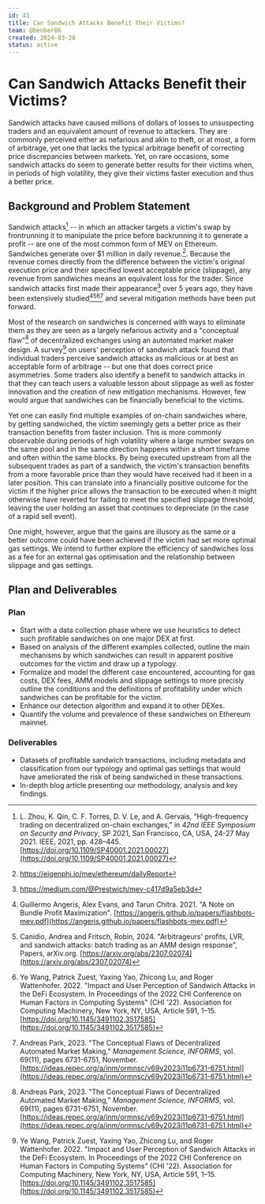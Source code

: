 ```yaml
---
id: 43
title: Can Sandwich Attacks Benefit Their Victims?
team: @benber86
created: 2024-03-28
status: active
---
```


# Can Sandwich Attacks Benefit their Victims?

Sandwich attacks have caused millions of dollars of losses to unsuspecting traders and an equivalent amount of revenue to attackers. They are commonly perceived either as nefarious and akin to theft, or at most, a form of arbitrage, yet one that lacks the typical arbitrage benefit of correcting price discrepancies between markets. Yet, on rare occasions, some sandwich attacks do seem to generate better results for their victims when, in periods of high volatility, they give their victims faster execution and thus a better price.

## Background and Problem Statement

Sandwich attacks[^1] -- in which an attacker targets a victim's swap by frontrunning it to manipulate the price before backrunning it to generate a profit -- are one of the most common form of MEV on Ethereum. Sandwiches generate over $1 million in daily revenue.[^2]. Because the revenue comes directly from the difference between the victim's original execution price and their specified lowest acceptable price (slippage), any revenue from sandwiches means an equivalent loss for the trader. Since sandwich attacks first made their appearance[^3] over 5 years ago, they have been extensively studied[^4][^5][^6][^7] and several mitigation methods have been put forward. 

Most of the research on sandwiches is concerned with ways to eliminate them as they are seen as a largely nefarious activity and a "conceptual flaw"[^7] of decentralized exchanges using an automated market maker design. A survey[^6] on users' perception of sandwich attack found that individual traders perceive sandwich attacks as malicious or at best an acceptable form of arbitrage -- but one that does correct price asymmetries. Some traders also identify a benefit to sandwich attacks in that they can teach users a valuable lesson about slippage as well as foster innovation and the creation of new mitigation mechanisms. However, few would argue that sandwiches can be financially beneficial to the victims.

Yet one can easily find multiple examples of on-chain sandwiches where, by getting sandwiched, the victim seemingly gets a better price as their transaction benefits from faster inclusion. This is more commonly observable during periods of high volatility where a large number swaps on the same pool and in the same direction happens within a short timeframe and often within the same blocks. By being executed upstream from all the subsequent trades as part of a sandwich, the victim's transaction benefits from a more favorable price than they would have received had it been in a later position. This can translate into a financially positive outcome for the victim if the higher price allows the transaction to be executed when it might otherwise have reverted for failing to meet the specified slippage threshold, leaving the user holding an asset that continues to depreciate (in the case of a rapid sell event). 

One might, however, argue that the gains are illusory as the same or a better outcome could have been achieved if the victim had set more optimal gas settings. We intend to further explore the efficiency of sandwiches loss as a fee for an external gas optimisation and the relationship between slippage and gas settings.

## Plan and Deliverables

### Plan
- Start with a data collection phase where we use heuristics to detect such profitable sandwiches on one major DEX at first.
- Based on analysis of the different examples collected, outline the main mechanisms by which sandwiches can result in apparent positive outcomes for the victim and draw up a typology.
- Formalize and model the different case encountered, accounting for gas costs, DEX fees, AMM models and slippage settings to more precisly outline the conditions and the definitions of profitability under which sandwiches can be profitable for the victim.
- Enhance our detection algorithm and expand it to other DEXes.
- Quantify the volume and prevalence of these sandwiches on Ethereum mainnet.

### Deliverables
- Datasets of profitable sandwich transactions, including metadata and classification from our typology and optimal gas settings that would have ameliorated the risk of being sandwiched in these transactions.
- In-depth blog article presenting our methodology, analysis and key findings.


[^1]: L. Zhou, K. Qin, C. F. Torres, D. V. Le, and A. Gervais, "High-frequency trading on decentralized on-chain exchanges," in _42nd IEEE Symposium on Security and Privacy_, SP 2021, San Francisco, CA, USA, 24-27 May 2021. IEEE, 2021, pp. 428–445. [https://doi.org/10.1109/SP40001.2021.00027](https://doi.org/10.1109/SP40001.2021.00027)
[^2]: https://eigenphi.io/mev/ethereum/dailyReport
[^3]: https://medium.com/@Prestwich/mev-c417d9a5eb3d
[^4]: Guillermo Angeris, Alex Evans, and Tarun Chitra. 2021. "A Note on Bundle Profit Maximization". [https://angeris.github.io/papers/flashbots-mev.pdf](https://angeris.github.io/papers/flashbots-mev.pdf)
[^5]: Canidio, Andrea and Fritsch, Robin, 2024. "Arbitrageurs' profits, LVR, and sandwich attacks: batch trading as an AMM design response", Papers, arXiv.org. [https://arxiv.org/abs/2307.02074](https://arxiv.org/abs/2307.02074)
[^6]: Ye Wang, Patrick Zuest, Yaxing Yao, Zhicong Lu, and Roger Wattenhofer. 2022. "Impact and User Perception of Sandwich Attacks in the DeFi Ecosystem. In Proceedings of the 2022 CHI Conference on Human Factors in Computing Systems" (CHI '22). Association for Computing Machinery, New York, NY, USA, Article 591, 1–15. [https://doi.org/10.1145/3491102.3517585](https://doi.org/10.1145/3491102.3517585)

[^7]: Andreas Park, 2023. "The Conceptual Flaws of Decentralized Automated Market Making," _Management Science, INFORMS_, vol. 69(11), pages 6731-6751, November. [https://ideas.repec.org/a/inm/ormnsc/v69y2023i11p6731-6751.html](https://ideas.repec.org/a/inm/ormnsc/v69y2023i11p6731-6751.html)
